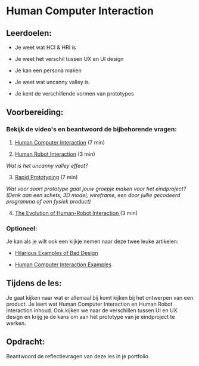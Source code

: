 # Human Computer Interaction

## Leerdoelen:

* Je weet wat HCI & HRI is

* Je weet het verschil tussen UX en UI design

* Je kan een persona maken

* Je weet wat uncanny valley is

* Je kent de verschillende vormen van prototypes

## Voorbereiding:

### Bekijk de video's en beantwoord de bijbehorende vragen:

1. [Human Computer Interaction](https://youtu.be/cGRWKeSJy5s) (7 min)

2. [Human Robot Interaction](https://www.youtube.com/watch?v=NVMYdI5mdYU) (3 min)

*Wat is het uncanny valley effect?*

3. [Rapid Prototyping](https://www.youtube.com/watch?v=JMjozqJS44M) (7 min)

*Wat voor soort prototype gaat jouw groepje maken voor het eindproject? (Denk aan een schets, 3D model, wireframe, een door jullie gecodeerd programma of een fysiek product)*

4. [The Evolution of Human-Robot Interaction ](https://youtu.be/SOtPCX7Bs4o)(3 min)

### Optioneel:

Je kan als je wilt ook een kijkje nemen naar deze twee leuke artikelen:

* [Hilarious Examples of Bad Design](https://www.lucidpress.com/blog/11-hilarious-examples-of-bad-design) 

* [Human Computer Interaction Examples](https://www.getsmarter.com/blog/market-trends/14-human-computer-interaction-examples/)

## Tijdens de les:

Je gaat kijken naar wat er allemaal bij komt kijken bij het ontwerpen van een product. Je leert wat Human Computer Interaction en Human Robot Interaction inhoud. Ook kijken we naar de verschillen tussen UI en UX design en krijg je de kans om aan het prototype van je eindproject te werken.

## Opdracht:

Beantwoord de reflectievragen van deze les in je portfolio.
